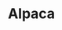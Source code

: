 ---
blog: https://alpaca.markets/blog
facebook: https://facebook.com/alpacahq
git: https://github.com/alpacahq
linkedin: https://linkedin.com/company/alpacadb-inc-
logohandle: alpacamarkets
sort: alpaca
title: Alpaca
twitter: https://x.com/AlpacaHQ
website: https://alpaca.markets/
---